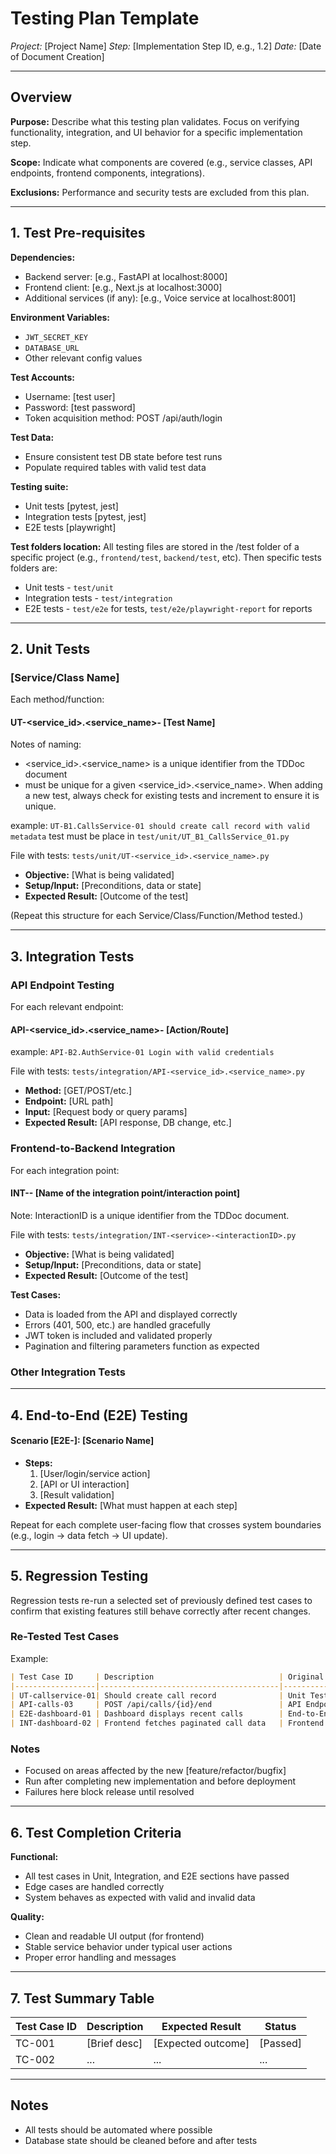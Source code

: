 # Testing Plan Template

*Project:* [Project Name]
*Step:* [Implementation Step ID, e.g., 1.2]
*Date:* [Date of Document Creation]

---

## Overview

**Purpose:** Describe what this testing plan validates. Focus on verifying functionality, integration, and UI behavior for a specific implementation step.

**Scope:** Indicate what components are covered (e.g., service classes, API endpoints, frontend components, integrations).

**Exclusions:** Performance and security tests are excluded from this plan.

---

## 1. Test Pre-requisites

**Dependencies:**

* Backend server: [e.g., FastAPI at localhost:8000]
* Frontend client: [e.g., Next.js at localhost:3000]
* Additional services (if any): [e.g., Voice service at localhost:8001]

**Environment Variables:**

* `JWT_SECRET_KEY`
* `DATABASE_URL`
* Other relevant config values

**Test Accounts:**

* Username: \[test user]
* Password: \[test password]
* Token acquisition method: POST /api/auth/login

**Test Data:**

* Ensure consistent test DB state before test runs
* Populate required tables with valid test data

**Testing suite:**

* Unit tests [pytest, jest]
* Integration tests [pytest, jest]
* E2E tests [playwright]

**Test folders location:** 
All testing files are stored in the /test folder of a specific project (e.g., `frontend/test`, `backend/test`, etc). Then specific tests folders are:
* Unit tests - `test/unit`
* Integration tests - `test/integration`
* E2E tests - `test/e2e` for tests, `test/e2e/playwright-report` for reports

---

## 2. Unit Tests

### [Service/Class Name]

Each method/function:

#### UT-<service_id>.<service_name>-<testID> [Test Name]
Notes of naming: 
- <service_id>.<service_name> is a unique identifier from the TDDoc document
- <testID> must be unique for a given <service_id>.<service_name>. When adding a new test, always check for existing tests and increment <testID> to ensure it is unique.

example: `UT-B1.CallsService-01 should create call record with valid metadata` test must be place in `test/unit/UT_B1_CallsService_01.py`

File with tests: `tests/unit/UT-<service_id>.<service_name>.py`

* **Objective:** [What is being validated]
* **Setup/Input:** [Preconditions, data or state]
* **Expected Result:** [Outcome of the test]



(Repeat this structure for each Service/Class/Function/Method tested.)

---

## 3. Integration Tests

### API Endpoint Testing

For each relevant endpoint:

#### API-<service_id>.<service_name>-<testID> [Action/Route]
example: `API-B2.AuthService-01 Login with valid credentials`

File with tests: `tests/integration/API-<service_id>.<service_name>.py`

* **Method:** [GET/POST/etc.]
* **Endpoint:** [URL path]
* **Input:** [Request body or query params]
* **Expected Result:** [API response, DB change, etc.]


### Frontend-to-Backend Integration
For each integration point:

#### INT-<service>-<interactionID> [Name of the integration point/interaction point]
Note: InteractionID is a unique identifier from the TDDoc document.

File with tests: `tests/integration/INT-<service>-<interactionID>.py`

* **Objective:** [What is being validated]
* **Setup/Input:** [Preconditions, data or state]
* **Expected Result:** [Outcome of the test]

**Test Cases:**
* Data is loaded from the API and displayed correctly
* Errors (401, 500, etc.) are handled gracefully
* JWT token is included and validated properly
* Pagination and filtering parameters function as expected

### Other Integration Tests

---

## 4. End-to-End (E2E) Testing

#### Scenario [E2E-<scenarioID>]: [Scenario Name]

* **Steps:**
  1. [User/login/service action]
  2. [API or UI interaction]
  3. [Result validation]
* **Expected Result:** [What must happen at each step]

Repeat for each complete user-facing flow that crosses system boundaries (e.g., login → data fetch → UI update).

---

## 5. Regression Testing

Regression tests re-run a selected set of previously defined test cases to confirm that existing features still behave correctly after recent changes.

### Re-Tested Test Cases
Example:
```markdown
| Test Case ID     | Description                            | Original Location     | Status |
|------------------|----------------------------------------|------------------------|--------|
| UT-callservice-01| Should create call record              | Unit Test Section      | Passed |
| API-calls-03     | POST /api/calls/{id}/end               | API Endpoint Tests     | Passed |
| E2E-dashboard-01 | Dashboard displays recent calls        | End-to-End Scenarios   | Passed |
| INT-dashboard-02 | Frontend fetches paginated call data   | Frontend Integration   | Passed |
```

### Notes
- Focused on areas affected by the new [feature/refactor/bugfix]
- Run after completing new implementation and before deployment
- Failures here block release until resolved

---

## 6. Test Completion Criteria

**Functional:**

* All test cases in Unit, Integration, and E2E sections have passed
* Edge cases are handled correctly
* System behaves as expected with valid and invalid data

**Quality:**

* Clean and readable UI output (for frontend)
* Stable service behavior under typical user actions
* Proper error handling and messages

---

## 7. Test Summary Table

| Test Case ID | Description   | Expected Result     | Status    |
| ------------ | ------------- | ------------------- | --------- |
| TC-001       | \[Brief desc] | \[Expected outcome] | \[Passed] |
| TC-002       | ...           | ...                 | ...       |

---

## Notes

* All tests should be automated where possible
* Database state should be cleaned before and after tests



